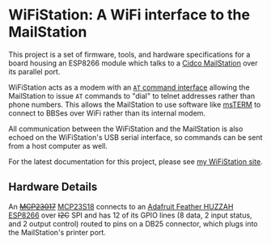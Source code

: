 # WiFiStation: A WiFi interface to the MailStation

This project is a set of firmware, tools, and hardware specifications for a
board housing an ESP8266 module which talks to a
[Cidco MailStation](https://jcs.org/2019/05/03/mailstation)
over its parallel port.

WiFiStation acts as a modem with an
[`AT` command interface](https://en.wikipedia.org/wiki/Hayes_command_set)
allowing the MailStation to issue `AT` commands to "dial" to telnet addresses
rather than phone numbers.
This allows the MailStation to use software like
[msTERM](https://github.com/jcs/msTERM)
to connect to BBSes over WiFi rather than its internal modem.

All communication between the WiFiStation and the MailStation is also echoed on
the WiFiStation's USB serial interface, so commands can be sent from a host
computer as well.

For the latest documentation for this project, please see
[my WiFiStation site](https://jcs.org/wifistation).

## Hardware Details

An
~~[MCP23017](http://ww1.microchip.com/downloads/en/DeviceDoc/20001952C.pdf)~~
[MCP23S18](http://ww1.microchip.com/downloads/en/devicedoc/22103a.pdf)
connects to an
[Adafruit Feather HUZZAH ESP8266](https://www.adafruit.com/product/2821)
over ~~I2C~~ SPI and has 12 of its GPIO lines (8 data, 2 input status, and 2
output control) routed to pins on a DB25 connector, which plugs into the
MailStation's printer port.
